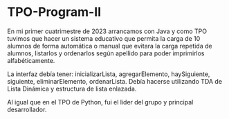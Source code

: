 # TPO-Program-II
En mi primer cuatrimestre de 2023 arrancamos con Java y como TPO tuvimos que hacer un sistema educativo que permita la carga de 10 alumnos de forma automática o manual que evitara la carga repetida de alumnos, listarlos y ordenarlos según apellido para poder imprimirlos alfabéticamente. 

La interfaz debía tener: inicializarLista, agregarElemento, haySiguiente, siguiente, eliminarElemento, ordenarLista.
Debía hacerse utilizando TDA de Lista Dinámica y estructura de lista enlazada.

Al igual que en el TPO de Python, fui el lider del grupo y principal desarrollador.
